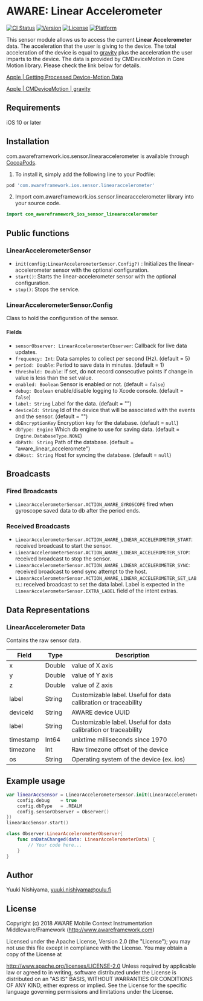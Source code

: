 # AWARE: Linear Accelerometer

[![CI Status](https://img.shields.io/travis/awareframework/com.awareframework.ios.sensor.linearaccelerometer.svg?style=flat)](https://travis-ci.org/awareframework/com.awareframework.ios.sensor.linearaccelerometer)
[![Version](https://img.shields.io/cocoapods/v/com.awareframework.ios.sensor.linearaccelerometer.svg?style=flat)](https://cocoapods.org/pods/com.awareframework.ios.sensor.linearaccelerometer)
[![License](https://img.shields.io/cocoapods/l/com.awareframework.ios.sensor.linearaccelerometer.svg?style=flat)](https://cocoapods.org/pods/com.awareframework.ios.sensor.linearaccelerometer)
[![Platform](https://img.shields.io/cocoapods/p/com.awareframework.ios.sensor.linearaccelerometer.svg?style=flat)](https://cocoapods.org/pods/com.awareframework.ios.sensor.linearaccelerometer)

This sensor module allows us to access the current **Linear Accelerometer** data. The acceleration that the user is giving to the device. The total acceleration of the device is equal to [gravity](https://developer.apple.com/documentation/coremotion/cmdevicemotion/1616164-gravity) plus the acceleration the user imparts to the device. The data is provided by CMDeviceMotion in Core Motion library. Please check the link below for details.

[ Apple | Getting Processed Device-Motion Data ](https://developer.apple.com/documentation/coremotion/getting_processed_device-motion_data)

[ Apple | CMDeviceMotion | gravity ](https://developer.apple.com/documentation/coremotion/cmdevicemotion/1616164-gravity)

## Requirements
iOS 10 or later

## Installation

com.awareframework.ios.sensor.linearaccelerometer is available through [CocoaPods](https://cocoapods.org). 

1. To install it, simply add the following line to your Podfile:
```ruby
pod 'com.awareframework.ios.sensor.linearaccelerometer'
```

2. Import com.awareframework.ios.sensor.linearaccelerometer library into your source code.
```swift
import com_awareframework_ios_sensor_linearaccelerometer
```

## Public functions

### LinearAccelerometerSensor

+ `init(config:LinearAccelerometerSensor.Config?)` : Initializes the linear-accelerometer sensor with the optional configuration.
+ `start()`: Starts the linear-accelerometer sensor with the optional configuration.
+ `stop()`: Stops the service.

### LinearAccelerometerSensor.Config

Class to hold the configuration of the sensor.

#### Fields
+ `sensorObserver: LinearAccelerometerObserver`: Callback for live data updates.
+ `frequency: Int`: Data samples to collect per second (Hz). (default = 5)
+ `period: Double`: Period to save data in minutes. (default = 1)
+ `threshold: Double`: If set, do not record consecutive points if change in value is less than the set value.
+ `enabled: Boolean` Sensor is enabled or not. (default = `false`)
+ `debug: Boolean` enable/disable logging to Xcode console. (default = `false`)
+ `label: String` Label for the data. (default = "")
+ `deviceId: String` Id of the device that will be associated with the events and the sensor. (default = "")
+ `dbEncryptionKey` Encryption key for the database. (default = `null`)
+ `dbType: Engine` Which db engine to use for saving data. (default = `Engine.DatabaseType.NONE`)
+ `dbPath: String` Path of the database. (default = "aware_linear_acceleromete")
+ `dbHost: String` Host for syncing the database. (default = `null`)

## Broadcasts

### Fired Broadcasts

+ `LinearAccelerometerSensor.ACTION_AWARE_GYROSCOPE` fired when gyroscope saved data to db after the period ends.

### Received Broadcasts

+ `LinearAccelerometerSensor.ACTION_AWARE_LINEAR_ACCELEROMETER_START`: received broadcast to start the sensor.
+ `LinearAccelerometerSensor.ACTION_AWARE_LINEAR_ACCELEROMETER_STOP`: received broadcast to stop the sensor.
+ `LinearAccelerometerSensor.ACTION_AWARE_LINEAR_ACCELEROMETER_SYNC`: received broadcast to send sync attempt to the host.
+ `LinearAccelerometerSensor.ACTION_AWARE_LINEAR_ACCELEROMETER_SET_LABEL`: received broadcast to set the data label. Label is expected in the `LinearAccelerometerSensor.EXTRA_LABEL` field of the intent extras.

## Data Representations

### LinearAccelerometer Data

Contains the raw sensor data.

| Field     | Type   | Description                                                     |
| --------- | ------ | --------------------------------------------------------------- |
| x         | Double  | value of X axis                                                 |
| y         | Double  | value of Y axis                                                 |
| z         | Double  | value of Z axis                                                 |
| label     | String | Customizable label. Useful for data calibration or traceability |
| deviceId  | String | AWARE device UUID                                               |
| label     | String | Customizable label. Useful for data calibration or traceability |
| timestamp | Int64   | unixtime milliseconds since 1970                                |
| timezone  | Int    | Raw timezone offset of the device                          |
| os        | String | Operating system of the device (ex. ios)                    |

## Example usage
```swift
var linearAccSensor = LinearAccelerometerSensor.init(LinearAccelerometerSensor.Config().apply{config in
    config.debug    = true
    config.dbType   = .REALM
    config.sensorObserver = Observer()
})
linearAccSensor.start()
```

```swift
class Observer:LinearAccelerometerObserver{
    func onDataChanged(data: LinearAccelerometerData) {
        // Your code here...
    }
}
```

## Author

Yuuki Nishiyama, yuuki.nishiyama@oulu.fi

## License

Copyright (c) 2018 AWARE Mobile Context Instrumentation Middleware/Framework (http://www.awareframework.com)

Licensed under the Apache License, Version 2.0 (the "License"); you may not use this file except in compliance with the License. You may obtain a copy of the License at

http://www.apache.org/licenses/LICENSE-2.0 Unless required by applicable law or agreed to in writing, software distributed under the License is distributed on an "AS IS" BASIS, WITHOUT WARRANTIES OR CONDITIONS OF ANY KIND, either express or implied. See the License for the specific language governing permissions and limitations under the License.
